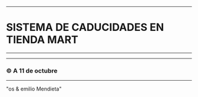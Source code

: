 
------
# SISTEMA DE CADUCIDADES EN TIENDA MART
------

___ 
###  © A 11 de octubre 
----
"os & emilio Mendieta" 

